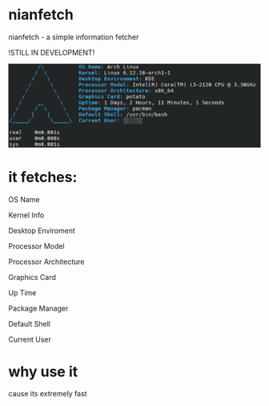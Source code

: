 # nianfetch
nianfetch - a simple information fetcher

!STILL IN DEVELOPMENT!

![Preview](https://github.com/marioaert/nianfetch/blob/main/preview.png)

# it fetches:

OS Name

Kernel Info

Desktop Enviroment

Processor Model

Processor Architecture

Graphics Card

Up Time

Package Manager

Default Shell

Current User

# why use it

cause its extremely fast
